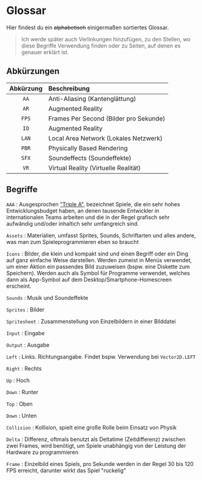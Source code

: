 # Glossar

Hier findest du ein <s>alphabetisch</s> einigermaßen sortiertes Glossar.

> Ich werde später auch Verlinkungen hinzufügen, zu den Stellen, wo diese Begriffe Verwendung finden oder zu Seiten, auf denen es genauer erklärt ist.

## Abkürzungen

| Abkürzung  | Beschreibung                           |
| :--------: | :------------------------------------- |
| `AA`       | Anti-Aliasing (Kantenglättung)         |
| `AR`       | Augmented Reality                      |
| `FPS`      | Frames Per Second (Bilder pro Sekunde) |
| `IO`       | Augmented Reality                      |
| `LAN`      | Local Area Network (Lokales Netzwerk)  |
| `PBR`      | Physically Based Rendering             |
| `SFX`      | Soundeffects (Soundeffekte)            |
| `VR`       | Virtual Reality (Virtuelle Realität)   |

## Begriffe

`AAA`
:   Ausgesprochen ["Triple A"](https://de.wikipedia.org/wiki/AAA_(Computerspiele)), bezeichnet Spiele, die ein sehr hohes Entwicklungsbudget haben, an denen tausende Entwickler in internationalen Teams arbeiten und die in der Regel grafisch sehr aufwändig und/oder inhaltich sehr umfangreich sind.

`Assets`
:   Materialien, umfasst Sprites, Sounds, Schriftarten und alles andere, was man zum Spieleprogrammieren eben so braucht

`Icons`
:   Bilder, die klein und kompakt sind und einen Begriff oder ein Ding auf ganz einfache Weise darstellen. Werden zumeist in Menüs verwendet, um einer Aktion ein passendes Bild zuzuweisen (bspw. eine Diskette zum Speichern). Werden auch als Symbol für Programme verwendet, welches dann als App-Symbol auf dem Desktop/Smartphone-Homescreen erscheint.

`Sounds`
:   Musik und Soundeffekte

`Sprites`
:   Bilder

`Spritesheet`
:   Zusammenstellung von Einzelbildern in einer Bilddatei

`Input`
:   Eingabe

`Output`
:   Ausgabe

`Left`
:   Links. Richtungsangabe. Findet bspw. Verwendung bei `Vector2D.LEFT`

`Right`
:   Rechts

`Up`
:   Hoch

`Down`
:   Runter

`Top`
:   Oben

`Down`
:   Unten

`Collision`
:   Kollision, spielt eine große Rolle beim Einsatz von Physik

`Delta`
:   Differenz, oftmals benutzt als Deltatime (Zeitdifferenz) zwischen zwei Frames, wird benötigt, um Spiele unabhängig von der Leistung der Hardware zu programmieren

`Frame`
:   Einzelbild eines Spiels, pro Sekunde werden in der Regel 30 bis 120 FPS erreicht, darunter wirkt das Spiel "ruckelig"